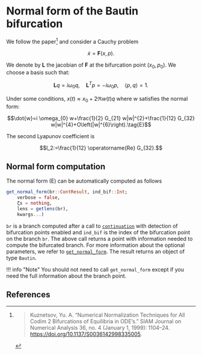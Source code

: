 # Normal form of the Bautin bifurcation

We follow the paper[^Kuznetsov] and consider a Cauchy problem

$$\dot x=\mathbf F(x,p).$$

We denote by $\mathbf L$ the jacobian of $\mathbf F$ at the bifurcation point $(x_0,p_0)$. We choose a basis such that:

$$\mathbf L q=i \omega_{0} q, \quad \mathbf L^{T} p=-i \omega_{0} p, \quad \langle p, q\rangle=1.$$

Under some conditions, $x(t)\approx x_0+2\Re w(t)q$ where $w$ satisfies the normal form:

$$\dot{w}=i \omega_{0} w+\frac{1}{2} G_{21} w|w|^{2}+\frac{1}{12} G_{32} w|w|^{4}+O\left(|w|^{6}\right).\tag{E}$$

The second Lyapunov coefficient is 

$$l_2:=\frac{1}{12} \operatorname{Re} G_{32}.$$ 

## Normal form computation

The normal form (E) can be automatically computed as follows

```julia
get_normal_form(br::ContResult, ind_bif::Int;
    verbose = false, 
    ζs = nothing, 
    lens = getlens(br),
    kwargs...)
```

`br` is a branch computed after a call to [`continuation`](@ref) with detection of bifurcation points enabled and `ind_bif` is the index of the bifurcation point on the branch `br`. The above call returns a point with information needed to compute the bifurcated branch. For more information about the optional parameters, we refer to [`get_normal_form`](@ref). The result returns an object of type `Bautin`.

!!! info "Note"
    You should not need to call `get_normal_form` except if you need the full information about the branch point.

## References


[^Kuznetsov]:> Kuznetsov, Yu. A. “Numerical Normalization Techniques for All Codim 2 Bifurcations of Equilibria in ODE’s.” SIAM Journal on Numerical Analysis 36, no. 4 (January 1, 1999): 1104–24. https://doi.org/10.1137/S0036142998335005.
